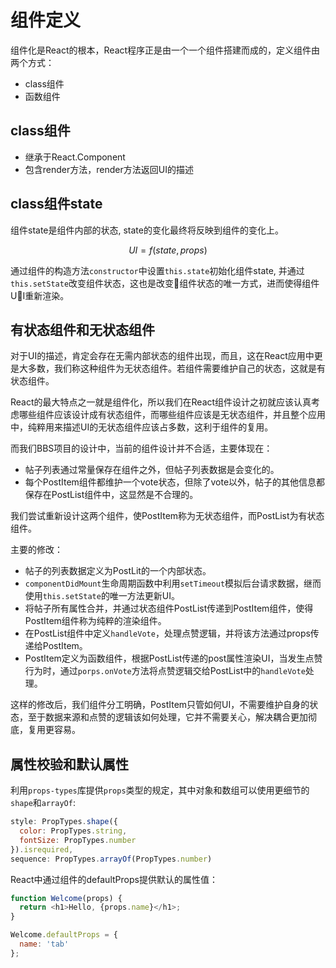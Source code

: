 # 组件定义

组件化是React的根本，React程序正是由一个一个组件搭建而成的，定义组件由两个方式：

- class组件
- 函数组件

## class组件

- 继承于React.Component
- 包含render方法，render方法返回UI的描述

## class组件state

组件state是组件内部的状态, state的变化最终将反映到组件的变化上。

$$UI = f(state, props)$$

通过组件的构造方法`constructor`中设置`this.state`初始化组件state,  并通过`this.setState`改变组件状态，这也是改变组件状态的唯一方式，进而使得组件UI重新渲染。

## 有状态组件和无状态组件

对于UI的描述，肯定会存在无需内部状态的组件出现，而且，这在React应用中更是大多数，我们称这种组件为无状态组件。若组件需要维护自己的状态，这就是有状态组件。

React的最大特点之一就是组件化，所以我们在React组件设计之初就应该认真考虑哪些组件应该设计成有状态组件，而哪些组件应该是无状态组件，并且整个应用中，纯粹用来描述UI的无状态组件应该占多数，这利于组件的复用。

而我们BBS项目的设计中，当前的组件设计并不合适，主要体现在：

- 帖子列表通过常量保存在组件之外，但帖子列表数据是会变化的。
- 每个PostItem组件都维护一个vote状态，但除了vote以外，帖子的其他信息都保存在PostList组件中，这显然是不合理的。

我们尝试重新设计这两个组件，使PostItem称为无状态组件，而PostList为有状态组件。

主要的修改：

- 帖子的列表数据定义为PostLit的一个内部状态。
- `componentDidMount`生命周期函数中利用`setTimeout`模拟后台请求数据，继而使用`this.setState`的唯一方法更新UI。
- 将帖子所有属性合并，并通过状态组件PostList传递到PostItem组件，使得PostItem组件称为纯粹的渲染组件。
- 在PostList组件中定义`handleVote`，处理点赞逻辑，并将该方法通过props传递给PostItem。
- PostItem定义为函数组件，根据PostList传递的post属性渲染UI，当发生点赞行为时，通过`porps.onVote`方法将点赞逻辑交给PostList中的`handleVote`处理。

这样的修改后，我们组件分工明确，PostItem只管如何UI，不需要维护自身的状态，至于数据来源和点赞的逻辑该如何处理，它并不需要关心，解决耦合更加彻底，复用更容易。

## 属性校验和默认属性

利用`props-types`库提供`props`类型的规定，其中对象和数组可以使用更细节的`shape`和`arrayOf`:

```javascript
style: PropTypes.shape({
  color: PropTypes.string,
  fontSize: PropTypes.number
}).isrequired,
sequence: PropTypes.arrayOf(PropTypes.number)
```
React中通过组件的defaultProps提供默认的属性值：

```javascript
function Welcome(props) {
  return <h1>Hello, {props.name}</h1>;
}

Welcome.defaultProps = {
  name: 'tab'
};
```

